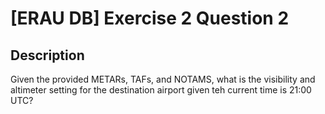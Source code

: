 # [ERAU DB] Exercise 2 Question 2

## Description

Given the provided METARs, TAFs, and NOTAMS, what is the visibility and altimeter setting for the destination airport given teh current time is 21:00 UTC?


